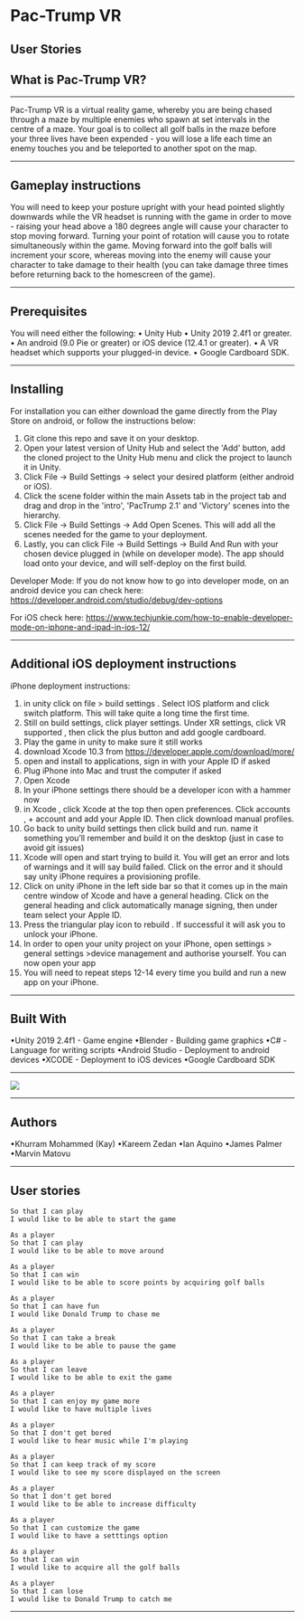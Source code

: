 # Pac-Trump VR

## User Stories

## What is Pac-Trump VR?

------

Pac-Trump VR is a virtual reality game, whereby you are being chased through a maze by multiple enemies who spawn at set intervals in the centre of a maze. Your goal is to collect all golf balls in the maze before your three lives have been expended - you will lose a life each time an enemy touches you and be teleported to another spot on the map.

------

## Gameplay instructions

You will need to keep your posture upright with your head pointed slightly downwards while the VR headset is running with the game in order to move - raising your head above a 180 degrees angle will cause your character to stop moving forward. Turning your point of rotation will cause you to rotate simultaneously within the game. Moving forward into the golf balls will increment your score, whereas moving into the enemy will cause your character to take damage to their health (you can take damage three times before returning back to the homescreen of the game).

------

## Prerequisites

You will need either the following:
• Unity Hub
• Unity 2019 2.4f1 or greater.
• An android (9.0 Pie or greater) or iOS device (12.4.1 or greater).
• A VR headset which supports your plugged-in device.
• Google Cardboard SDK.

-------

## Installing

For installation you can either download the game directly from the Play Store on android, or follow the instructions below:

1. Git clone this repo and save it on your desktop.
2. Open your latest version of Unity Hub and select the 'Add' button, add the cloned project to the Unity Hub menu and click the project to launch it in Unity.
3. Click File -> Build Settings -> select your desired platform (either android or iOS).
4. Click the scene folder within the main Assets tab in the project tab and drag and drop in the 'intro', 'PacTrump 2.1' and 'Victory' scenes into the hierarchy.
5. Click File -> Build Settings -> Add Open Scenes. This will add all the scenes needed for the game to your deployment.
6. Lastly, you can click File -> Build Settings -> Build And Run with your chosen device plugged in (while on developer mode). The app should load onto your device, and will self-deploy on the first build.

Developer Mode: If you do not know how to go into developer mode, on an android device you can check here: https://developer.android.com/studio/debug/dev-options

For iOS check here: https://www.techjunkie.com/how-to-enable-developer-mode-on-iphone-and-ipad-in-ios-12/

-------

## Additional iOS deployment instructions

iPhone deployment instructions:
1. in unity click on file > build settings . Select IOS platform and click switch platform. This will take quite a long time the first time.
2. Still on build settings, click player settings. Under XR settings, click VR supported , then click the plus button and add google cardboard.
3. Play the game in unity to make sure it still works
4. download Xcode  10.3 from https://developer.apple.com/download/more/
5.   open and install to applications, sign in with your Apple ID if asked
6. Plug iPhone into Mac and trust the computer if asked
7. Open Xcode
8. In your iPhone settings there should be a developer icon with a hammer now
9. in Xcode , click Xcode at the top then open preferences. Click accounts , + account and add your Apple ID.  Then click download manual profiles.
10.  Go back to unity build settings then click build and run. name it something you’ll remember and build it on the desktop (just in case to avoid git issues)
11. Xcode will open and start trying to build it. You will get an error and lots of warnings and it will say build failed. Click on the error and it should say unity iPhone requires a provisioning profile.
12. Click on unity iPhone in the left side bar so that it comes up in the main centre window of Xcode  and have a general heading. Click on the general heading and click automatically manage signing, then under team select your Apple ID.
13. Press the triangular play icon to rebuild . If successful it will ask you to unlock your iPhone.
14. In order to open your unity project on your iPhone, open settings > general settings >device management and authorise yourself.  You can now open your app
15. You will need to repeat steps 12-14 every time you build and run a new app on your iPhone.

-------

## Built With

•Unity 2019 2.4f1 - Game engine
•Blender - Building game graphics
•C# - Language for writing scripts
•Android Studio - Deployment to android devices
•XCODE - Deployment to iOS devices
•Google Cardboard SDK

------

![](TrumpForGithub.gif)

------

## Authors

•Khurram Mohammed (Kay)
•Kareem Zedan
•Ian Aquino
•James Palmer
•Marvin Matovu

------

## User stories


``` As a player
So that I can play
I would like to be able to start the game

As a player
So that I can play
I would like to be able to move around

As a player
So that I can win
I would like to be able to score points by acquiring golf balls

As a player
So that I can have fun
I would like Donald Trump to chase me

As a player
So that I can take a break
I would like to be able to pause the game

As a player
So that I can leave
I would like to be able to exit the game

As a player
So that I can enjoy my game more
I would like to have multiple lives

As a player
So that I don't get bored
I would like to hear music while I'm playing

As a player
So that I can keep track of my score
I would like to see my score displayed on the screen

As a player
So that I don't get bored
I would like to be able to increase difficulty

As a player
So that I can customize the game
I would like to have a setttings option

As a player
So that I can win
I would like to acquire all the golf balls

As a player
So that I can lose
I would like to Donald Trump to catch me
```

------
